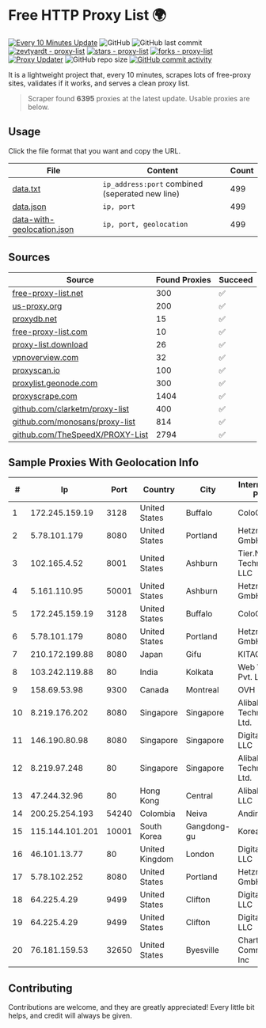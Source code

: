 
# Free HTTP Proxy List 🌍

[![Every 10 Minutes Update](https://github.com/mertguvencli/http-proxy-list/actions/workflows/main.yml/badge.svg?branch=main)](https://github.com/mertguvencli/http-proxy-list/actions/workflows/main.yml)
![GitHub](https://img.shields.io/github/license/mertguvencli/http-proxy-list)
![GitHub last commit](https://img.shields.io/github/last-commit/mertguvencli/http-proxy-list)
[![zevtyardt - proxy-list](https://img.shields.io/static/v1?label=zevtyardt&message=proxy-list&color=blue&logo=github)](https://github.com/zevtyardt/proxy-list "Go to GitHub repo")
[![stars - proxy-list](https://img.shields.io/github/stars/zevtyardt/proxy-list?style=social)](https://github.com/zevtyardt/proxy-list)
[![forks - proxy-list](https://img.shields.io/github/forks/zevtyardt/proxy-list?style=social)](https://github.com/zevtyardt/proxy-list)
[![Proxy Updater](https://github.com/zevtyardt/proxy-list/workflows/Proxy%20Updater/badge.svg)](https://github.com/zevtyardt/proxy-list/actions?query=workflow:"Proxy+Updater")
![GitHub repo size](https://img.shields.io/github/repo-size/zevtyardt/proxy-list)
[![GitHub commit activity](https://img.shields.io/github/commit-activity/m/zevtyardt/proxy-list?logo=commits)](https://github.com/zevtyardt/proxy-list/commits/main)

It is a lightweight project that, every 10 minutes, scrapes lots of free-proxy sites, validates if it works, and serves a clean proxy list.

> Scraper found **6395** proxies at the latest update. Usable proxies are below.

## Usage

Click the file format that you want and copy the URL.

|File|Content|Count|
|----|-------|-----|
|[data.txt](https://raw.githubusercontent.com/mertguvencli/http-proxy-list/main/proxy-list/data.txt)|`ip_address:port` combined (seperated new line)|499|
|[data.json](https://raw.githubusercontent.com/mertguvencli/http-proxy-list/main/proxy-list/data.json)|`ip, port`|499|
|[data-with-geolocation.json](https://raw.githubusercontent.com/mertguvencli/http-proxy-list/main/proxy-list/data-with-geolocation.json)|`ip, port, geolocation`|499|

## Sources

|Source|Found Proxies|Succeed|
|------|-------------|-------|
|[free-proxy-list.net](https://free-proxy-list.net)|300|✅|
|[us-proxy.org](https://www.us-proxy.org)|200|✅|
|[proxydb.net](http://proxydb.net)|15|✅|
|[free-proxy-list.com](https://free-proxy-list.com/?page=&port=&type%5B%5D=http&type%5B%5D=https&up_time=0&search=Search)|10|✅|
|[proxy-list.download](https://www.proxy-list.download/HTTP)|26|✅|
|[vpnoverview.com](https://vpnoverview.com/privacy/anonymous-browsing/free-proxy-servers)|32|✅|
|[proxyscan.io](https://www.proxyscan.io)|100|✅|
|[proxylist.geonode.com](https://proxylist.geonode.com/api/proxy-list?limit=300&page=1&sort_by=lastChecked&sort_type=desc&protocols=http,https)|300|✅|
|[proxyscrape.com](https://api.proxyscrape.com/v2/?request=displayproxies&protocol=http&timeout=10000&country=all&ssl=all&anonymity=all)|1404|✅|
|[github.com/clarketm/proxy-list](https://raw.githubusercontent.com/clarketm/proxy-list/master/proxy-list-raw.txt)|400|✅|
|[github.com/monosans/proxy-list](https://raw.githubusercontent.com/monosans/proxy-list/main/proxies/http.txt)|814|✅|
|[github.com/TheSpeedX/PROXY-List](https://raw.githubusercontent.com/TheSpeedX/PROXY-List/master/http.txt)|2794|✅|


## Sample Proxies With Geolocation Info

|#|Ip|Port|Country|City|Internet Service Provider|
|-|--|----|-------|----|-------------------------|
|1|172.245.159.19|3128|United States|Buffalo|ColoCrossing|
|2|5.78.101.179|8080|United States|Portland|Hetzner Online GmbH|
|3|102.165.4.52|8001|United States|Ashburn|Tier.Net Technologies LLC|
|4|5.161.110.95|50001|United States|Ashburn|Hetzner Online GmbH|
|5|172.245.159.19|3128|United States|Buffalo|ColoCrossing|
|6|5.78.101.179|8080|United States|Portland|Hetzner Online GmbH|
|7|210.172.199.88|8080|Japan|Gifu|KITAGATA|
|8|103.242.119.88|80|India|Kolkata|Web Werks India Pvt. Ltd.|
|9|158.69.53.98|9300|Canada|Montreal|OVH SAS|
|10|8.219.176.202|8080|Singapore|Singapore|Alibaba (US) Technology Co., Ltd.|
|11|146.190.80.98|8080|Singapore|Singapore|DigitalOcean, LLC|
|12|8.219.97.248|80|Singapore|Singapore|Alibaba (US) Technology Co., Ltd.|
|13|47.244.32.96|80|Hong Kong|Central|Alibaba.com LLC|
|14|200.25.254.193|54240|Colombia|Neiva|Andinet ON Line|
|15|115.144.101.201|10001|South Korea|Gangdong-gu|Korea Telecom|
|16|46.101.13.77|80|United Kingdom|London|DigitalOcean, LLC|
|17|5.78.102.252|8080|United States|Portland|Hetzner Online GmbH|
|18|64.225.4.29|9499|United States|Clifton|DigitalOcean, LLC|
|19|64.225.4.29|9499|United States|Clifton|DigitalOcean, LLC|
|20|76.181.159.53|32650|United States|Byesville|Charter Communications Inc|



## Contributing

Contributions are welcome, and they are greatly appreciated! Every
little bit helps, and credit will always be given.

